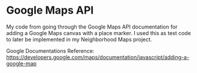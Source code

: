 # Google Maps API
My code from going through the Google Maps API documentation for adding a Google Maps canvas with a place marker. I used this as test code to later be implemented in my Neighborhood Maps project. 


Google Documentations Reference:
https://developers.google.com/maps/documentation/javascript/adding-a-google-map